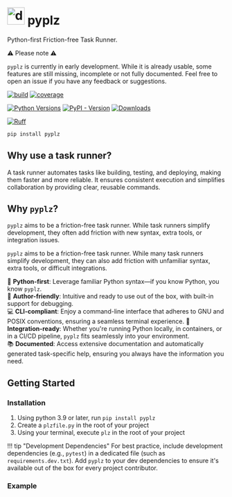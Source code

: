#  <img src="docs/assets/please.png" alt="drawing" width="40" height="40"/> pyplz

Python-first Friction-free Task Runner.

⚠️ Please note ⚠️

`pyplz` is currently in early development. While it is already usable, some features are still missing, incomplete or not fully documented. Feel free to open an issue if you have any feedback or suggestions.

[//]: # (bages using https://shields.io/badges/)
[![build](https://img.shields.io/github/actions/workflow/status/oribarilan/plz/package_build.yml)](https://github.com/oribarilan/plz/actions/workflows/package_build.yml) [![coverage](https://img.shields.io/github/actions/workflow/status/oribarilan/plz/coverage.yml?label=coverage%3E95%25)](https://github.com/oribarilan/plz/actions/workflows/coverage.yml)

[![Python Versions](https://img.shields.io/badge/python-3.8|3.9|3.10|3.11|3.12-blue)](https://www.python.org/downloads/) [![PyPI - Version](https://img.shields.io/pypi/v/pyplz?color=1E7FBF)](https://pypi.org/project/pyplz/) [![Downloads](https://img.shields.io/pypi/dm/pyplz?color=1E7FBF)](https://pypi.org/project/pyplz/)

[![Ruff](https://img.shields.io/endpoint?url=https://raw.githubusercontent.com/astral-sh/ruff/main/assets/badge/v2.json)](https://github.com/astral-sh/ruff)

```bash
pip install pyplz
```

## Why use a task runner?
A task runner automates tasks like building, testing, and deploying, making them
faster and more reliable. It ensures consistent execution and simplifies collaboration
 by providing clear, reusable commands.

## Why `pyplz`?

`pyplz` aims to be a friction-free task runner. While task runners simplify development, they often add friction with new syntax, extra tools, or integration issues.

`pyplz` aims to be a friction-free task runner. While many task runners simplify development, they can also add friction with unfamiliar syntax, extra tools, or difficult integrations.

🐍 **Python-first**: Leverage familiar Python syntax—if you know Python, you know `pyplz`.  
🤗 **Author-friendly**: Intuitive and ready to use out of the box, with built-in support for debugging.  
💻 **CLI-compliant**: Enjoy a command-line interface that adheres to GNU and POSIX conventions, ensuring a seamless terminal experience.
🔗 **Integration-ready**: Whether you're running Python locally, in containers, or in a CI/CD pipeline, `pyplz` fits seamlessly into your environment.  
📚 **Documented**: Access extensive documentation and automatically generated task-specific help, ensuring you always have the information you need.

## Getting Started

### Installation
1. Using python 3.9 or later, run `pip install pyplz`
2. Create a `plzfile.py` in the root of your project
3. Using your terminal, execute `plz` in the root of your project

!!! tip "Development Dependencies"
    For best practice, include development dependencies (e.g., `pytest`) in a dedicated file (such as `requirements.dev.txt`). Add `pyplz` to your dev dependencies to ensure it's available out of the box for every project contributor.


### Example